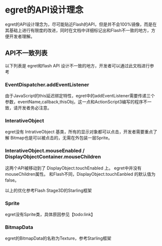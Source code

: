 egret的API设计理念
====================
egret的API设计理念为，尽可能贴近Flash的API，但是并不会100%镜像，而是在其基础上进行有限度的改进，同时在文档中详细标记出和Flash不一致的地方，方便开发者理解。

API不一致列表
-------------------
以下列表是 egret和flash API 设计不一致的地方，开发者可以通过此文档进行参考

### EventDispatcher.addEventListener
由于JavaScript的this延迟绑定特性，egret中的addEventListener需要传递三个参数，eventName,callback,thisObj，这一点和ActionScript3编写的程序不一致，请开发者务必注意。

### InterativeObject
egret没有 IntrativeObject 基类，所有的显示对象都可以点击，开发者需要重点了解 Bitmap也是可以被点击的，无需在外包装一层Sprite。

### InterativeObject.mouseEnabled / DisplayObjectContainer.mouseChildren
这两个API被移动到了 DisplayObject.touchEnabled 上。
egret中并没有 mouseChildren属性。
和Flash不同，DisplayObject.touchEanbled 的默认值为false。

以上的优化参考Flash Stage3D的Starling框架

### Sprite
egret没有Sprite类，具体原因参见【todo:link】

### BitmapData
egret的BitmapData的名称为Texture，参考Starling框架


